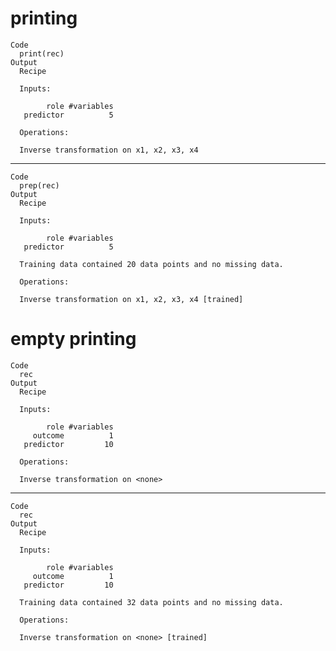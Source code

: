 # printing

    Code
      print(rec)
    Output
      Recipe
      
      Inputs:
      
            role #variables
       predictor          5
      
      Operations:
      
      Inverse transformation on x1, x2, x3, x4

---

    Code
      prep(rec)
    Output
      Recipe
      
      Inputs:
      
            role #variables
       predictor          5
      
      Training data contained 20 data points and no missing data.
      
      Operations:
      
      Inverse transformation on x1, x2, x3, x4 [trained]

# empty printing

    Code
      rec
    Output
      Recipe
      
      Inputs:
      
            role #variables
         outcome          1
       predictor         10
      
      Operations:
      
      Inverse transformation on <none>

---

    Code
      rec
    Output
      Recipe
      
      Inputs:
      
            role #variables
         outcome          1
       predictor         10
      
      Training data contained 32 data points and no missing data.
      
      Operations:
      
      Inverse transformation on <none> [trained]

